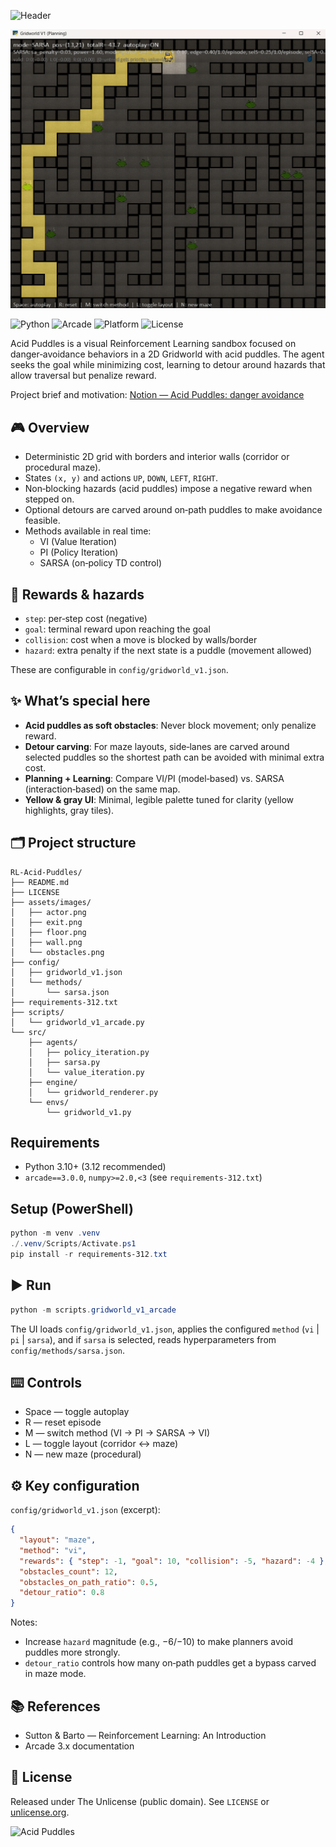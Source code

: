 ![Header](https://capsule-render.vercel.app/api?type=waving&height=220&text=Acid%20Puddles&desc=Danger%20Avoidance%20in%20Gridworld%20%E2%80%A2%20VI%20/%20PI%20/%20SARSA&fontColor=ffffff&color=0:FFC300,50:FFE169,100:D9D9D9&descAlignY=65&fontAlignY=40)

![Project Preview](assets/images/project_preview.png)

<p align="left">
  <img alt="Python" src="https://img.shields.io/badge/Python-3.10%2B%20%7C%203.12-FFD60A?logo=python&logoColor=gray&labelColor=2b2b2b&color=FFD60A" />
  <img alt="Arcade" src="https://img.shields.io/badge/Arcade-3.x-FFD60A?labelColor=2b2b2b" />
  <img alt="Platform" src="https://img.shields.io/badge/Platform-Windows%20%7C%20Cross--platform-D9D9D9?labelColor=2b2b2b" />
  <img alt="License" src="https://img.shields.io/badge/License-The%20Unlicense-D9D9D9?labelColor=2b2b2b" />
</p>

Acid Puddles is a visual Reinforcement Learning sandbox focused on danger‑avoidance behaviors in a 2D Gridworld with acid puddles. The agent seeks the goal while minimizing cost, learning to detour around hazards that allow traversal but penalize reward.

Project brief and motivation: [Notion — Acid Puddles: danger avoidance](https://www.notion.so/pedro-bento/3-Acid-Puddles-danger-avoidance-279e026f6b2d8043b793d9f587259a3a)

## 🎮 Overview

- Deterministic 2D grid with borders and interior walls (corridor or procedural maze).
- States `(x, y)` and actions `UP`, `DOWN`, `LEFT`, `RIGHT`.
- Non‑blocking hazards (acid puddles) impose a negative reward when stepped on.
- Optional detours are carved around on‑path puddles to make avoidance feasible.
- Methods available in real time:
  - VI (Value Iteration)
  - PI (Policy Iteration)
  - SARSA (on‑policy TD control)

## 🧪 Rewards & hazards

- `step`: per‑step cost (negative)
- `goal`: terminal reward upon reaching the goal
- `collision`: cost when a move is blocked by walls/border
- `hazard`: extra penalty if the next state is a puddle (movement allowed)

These are configurable in `config/gridworld_v1.json`.

## ✨ What’s special here

- **Acid puddles as soft obstacles**: Never block movement; only penalize reward.
- **Detour carving**: For maze layouts, side‑lanes are carved around selected pud­dles so the shortest path can be avoided with minimal extra cost.
- **Planning + Learning**: Compare VI/PI (model‑based) vs. SARSA (interaction‑based) on the same map.
- **Yellow & gray UI**: Minimal, legible palette tuned for clarity (yellow highlights, gray tiles).

## 🗂️ Project structure

```
RL-Acid-Puddles/
├── README.md
├── LICENSE
├── assets/images/
│   ├── actor.png
│   ├── exit.png
│   ├── floor.png
│   ├── wall.png
│   └── obstacles.png
├── config/
│   ├── gridworld_v1.json
│   └── methods/
│       └── sarsa.json
├── requirements-312.txt
├── scripts/
│   └── gridworld_v1_arcade.py
└── src/
    ├── agents/
    │   ├── policy_iteration.py
    │   ├── sarsa.py
    │   └── value_iteration.py
    ├── engine/
    │   └── gridworld_renderer.py
    └── envs/
        └── gridworld_v1.py
```

## Requirements

- Python 3.10+ (3.12 recommended)
- `arcade==3.0.0`, `numpy>=2.0,<3` (see `requirements-312.txt`)

## Setup (PowerShell)

```powershell
python -m venv .venv
./.venv/Scripts/Activate.ps1
pip install -r requirements-312.txt
```

## ▶️ Run

```powershell
python -m scripts.gridworld_v1_arcade
```

The UI loads `config/gridworld_v1.json`, applies the configured `method` (`vi` | `pi` | `sarsa`), and if `sarsa` is selected, reads hyperparameters from `config/methods/sarsa.json`.

## ⌨️ Controls

- Space — toggle autoplay
- R — reset episode
- M — switch method (VI → PI → SARSA → VI)
- L — toggle layout (corridor ↔ maze)
- N — new maze (procedural)

## ⚙️ Key configuration

`config/gridworld_v1.json` (excerpt):

```json
{
  "layout": "maze",
  "method": "vi",
  "rewards": { "step": -1, "goal": 10, "collision": -5, "hazard": -4 },
  "obstacles_count": 12,
  "obstacles_on_path_ratio": 0.5,
  "detour_ratio": 0.8
}
```

Notes:
- Increase `hazard` magnitude (e.g., −6/−10) to make planners avoid puddles more strongly.
- `detour_ratio` controls how many on‑path puddles get a bypass carved in maze mode.

## 📚 References

- Sutton & Barto — Reinforcement Learning: An Introduction
- Arcade 3.x documentation

## 📝 License

Released under The Unlicense (public domain). See `LICENSE` or [unlicense.org](https://unlicense.org).

![Acid Puddles](https://capsule-render.vercel.app/api?type=waving&color=0:D9D9D9,100:FFC300&height=120&section=footer&text=Made%20with%20Arcade%203.x%20%E2%80%A2%20The%20Unlicense&fontColor=ffffff&fontSize=16&)
